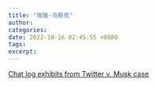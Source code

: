 ```yaml
---
title: "埃隆·马斯克"
author: 
categories: 
date: 2022-10-16 02:45:55 +0800
tags: 
excerpt: 
---
```









[Chat log exhibits from Twitter v. Musk case](https://danluu.com/elon-twitter-texts/)







